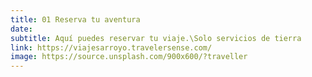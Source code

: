 ```yaml
---
title: 01 Reserva tu aventura
date:
subtitle: Aquí puedes reservar tu viaje.\Solo servicios de tierra
link: https://viajesarroyo.travelersense.com/
image: https://source.unsplash.com/900x600/?traveller
---
```

